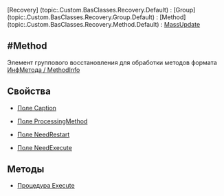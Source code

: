 ﻿---
Title: Компонент Recovery.MassUpdates.Method
Keywords: Recovery
Link: .Recovery.MassUpdates.Method
---

[Recovery]  (topic:.Custom.BasClasses.Recovery.Default) :
[Group]     (topic:.Custom.BasClasses.Recovery.Group.Default) :
[Method]    (topic:.Custom.BasClasses.Recovery.Method.Default) :
[MassUpdate](topic:.Custom.BasClasses.Recovery.MassUpdates.Default)

#Method
---

Элемент группового восстановления для обработки методов формата [ИнфМетода / MethodInfo](topic:kernel.Программирование.Классы.Объекты.Инф.ИнфМетода.Default)

## Свойства

* [Поле Caption](Caption)
* [Поле ProcessingMethod](ProcessingMethod)

* [Поле NeedRestart](NeedRestart)
* [Поле NeedExecute](NeedExecute)

## Методы

* [Процедура Execute](Execute)
